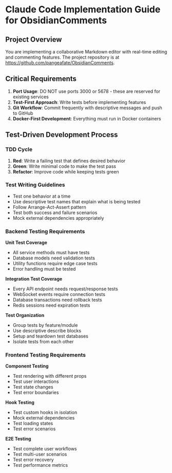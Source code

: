 # Claude Code Implementation Guide for ObsidianComments

## Project Overview
You are implementing a collaborative Markdown editor with real-time editing and commenting features. The project repository is at https://github.com/pangeafate/ObsidianComments.

## Critical Requirements
1. **Port Usage**: DO NOT use ports 3000 or 5678 - these are reserved for existing services
2. **Test-First Approach**: Write tests before implementing features
3. **Git Workflow**: Commit frequently with descriptive messages and push to GitHub
4. **Docker-First Development**: Everything must run in Docker containers

## Test-Driven Development Process

### TDD Cycle
1. **Red**: Write a failing test that defines desired behavior
2. **Green**: Write minimal code to make the test pass
3. **Refactor**: Improve code while keeping tests green

### Test Writing Guidelines
- Test one behavior at a time
- Use descriptive test names that explain what is being tested
- Follow Arrange-Act-Assert pattern
- Test both success and failure scenarios
- Mock external dependencies appropriately

### Backend Testing Requirements

**Unit Test Coverage**
- All service methods must have tests
- Database models need validation tests
- Utility functions require edge case tests
- Error handling must be tested

**Integration Test Coverage**
- Every API endpoint needs request/response tests
- WebSocket events require connection tests
- Database transactions need rollback tests
- Redis sessions need expiration tests

**Test Organization**
- Group tests by feature/module
- Use descriptive describe blocks
- Setup and teardown test databases
- Isolate tests from each other

### Frontend Testing Requirements

**Component Testing**
- Test rendering with different props
- Test user interactions
- Test state changes
- Test error boundaries

**Hook Testing**
- Test custom hooks in isolation
- Mock external dependencies
- Test loading states
- Test error scenarios

**E2E Testing**
- Test complete user workflows
- Test multi-user scenarios
- Test error recovery
- Test performance metrics

